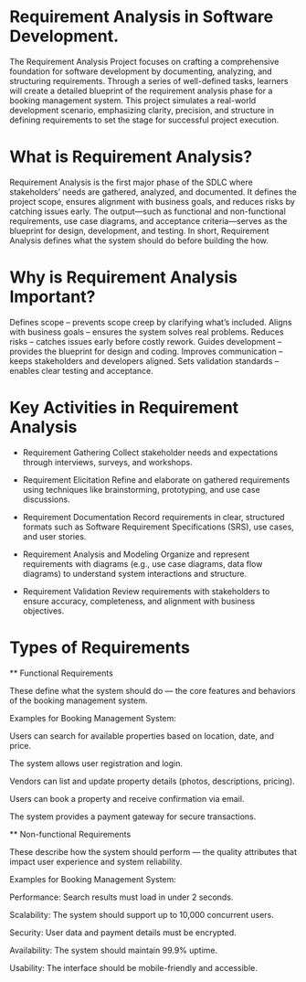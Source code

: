 # Requirement Analysis in Software Development.
The Requirement Analysis Project focuses on crafting a comprehensive foundation for software development by documenting, analyzing, and structuring requirements. Through a series of well-defined tasks, learners will create a detailed blueprint of the requirement analysis phase for a booking management system. This project simulates a real-world development scenario, emphasizing clarity, precision, and structure in defining requirements to set the stage for successful project execution.

# What is Requirement Analysis?
Requirement Analysis is the first major phase of the SDLC where stakeholders’ needs are gathered, analyzed, and documented. It defines the project scope, ensures alignment with business goals, and reduces risks by catching issues early. The output—such as functional and non-functional requirements, use case diagrams, and acceptance criteria—serves as the blueprint for design, development, and testing. In short, Requirement Analysis defines what the system should do before building the how.

# Why is Requirement Analysis Important?
Defines scope – prevents scope creep by clarifying what’s included.
Aligns with business goals – ensures the system solves real problems.
Reduces risks – catches issues early before costly rework.
Guides development – provides the blueprint for design and coding.
Improves communication – keeps stakeholders and developers aligned.
Sets validation standards – enables clear testing and acceptance.

# Key Activities in Requirement Analysis
- Requirement Gathering
Collect stakeholder needs and expectations through interviews, surveys, and workshops.

- Requirement Elicitation
Refine and elaborate on gathered requirements using techniques like brainstorming, prototyping, and use case discussions.

- Requirement Documentation
Record requirements in clear, structured formats such as Software Requirement Specifications (SRS), use cases, and user stories.

- Requirement Analysis and Modeling
Organize and represent requirements with diagrams (e.g., use case diagrams, data flow diagrams) to understand system interactions and structure.

- Requirement Validation
Review requirements with stakeholders to ensure accuracy, completeness, and alignment with business objectives.

# Types of Requirements
** Functional Requirements

These define what the system should do — the core features and behaviors of the booking management system.

Examples for Booking Management System:

Users can search for available properties based on location, date, and price.

The system allows user registration and login.

Vendors can list and update property details (photos, descriptions, pricing).

Users can book a property and receive confirmation via email.

The system provides a payment gateway for secure transactions.

** Non-functional Requirements

These describe how the system should perform — the quality attributes that impact user experience and system reliability.

Examples for Booking Management System:

Performance: Search results must load in under 2 seconds.

Scalability: The system should support up to 10,000 concurrent users.

Security: User data and payment details must be encrypted.

Availability: The system should maintain 99.9% uptime.

Usability: The interface should be mobile-friendly and accessible.





